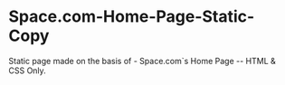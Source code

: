 # Space.com-Home-Page-Static-Copy
Static page made on the basis of - Space.com`s Home Page -- HTML &amp; CSS Only.
